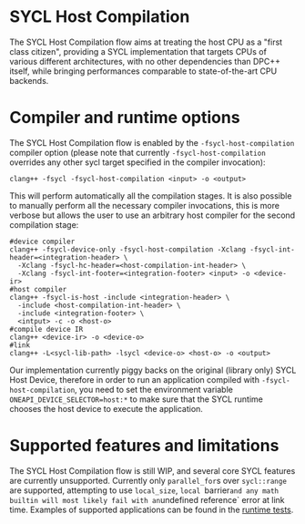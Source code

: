 # SYCL Host Compilation

The SYCL Host Compilation flow aims at treating the host CPU as a "first class citizen", providing a SYCL implementation that targets CPUs of various different architectures, with no other dependencies than DPC++ itself, while bringing performances comparable to state-of-the-art CPU backends.

# Compiler and runtime options

The SYCL Host Compilation flow is enabled by the `-fsycl-host-compilation` compiler option (please note that currently `-fsycl-host-compilation` overrides any other sycl target specified in the compiler invocation):

```
clang++ -fsycl -fsycl-host-compilation <input> -o <output>
```

This will perform automatically all the compilation stages. It is also possible to manually perform all the necessary compiler invocations, this is more verbose but allows the user to use an arbitrary host compiler for the second compilation stage:

```
#device compiler
clang++ -fsycl-device-only -fsycl-host-compilation -Xclang -fsycl-int-header=<integration-header> \
  -Xclang -fsycl-hc-header=<host-compilation-int-header> \
  -Xclang -fsycl-int-footer=<integration-footer> <input> -o <device-ir>
#host compiler
clang++ -fsycl-is-host -include <integration-header> \
  -include <host-compilation-int-header> \
  -include <integration-footer> \
  <intput> -c -o <host-o>
#compile device IR
clang++ <device-ir> -o <device-o>
#link
clang++ -L<sycl-lib-path> -lsycl <device-o> <host-o> -o <output>
```

Our implementation currently piggy backs on the original (library only) SYCL Host Device, therefore in order to run an application compiled with `-fsycl-host-compilation`, you need to set the environment variable `ONEAPI_DEVICE_SELECTOR=host:*` to make sure that the SYCL runtime chooses the host device to execute the application.

# Supported features and limitations

The SYCL Host Compilation flow is still WIP, and several core SYCL features are currently unsupported. Currently only `parallel_for`s over `sycl::range` are supported, attempting to use `local_size`, `local `barrier` and any math builtin will most likely fail with an `undefined reference` error at link time. Examples of supported applications can be found in the [runtime tests](sycl/test/host_compilation).


